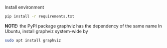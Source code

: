 Install environment
```bash
pip install -r requirements.txt
```

**NOTE:** the PyPI package graphviz has the dependency of the same name
In Ubuntu, install graphviz system-wide by
```bash
sudo apt install graphviz
```
